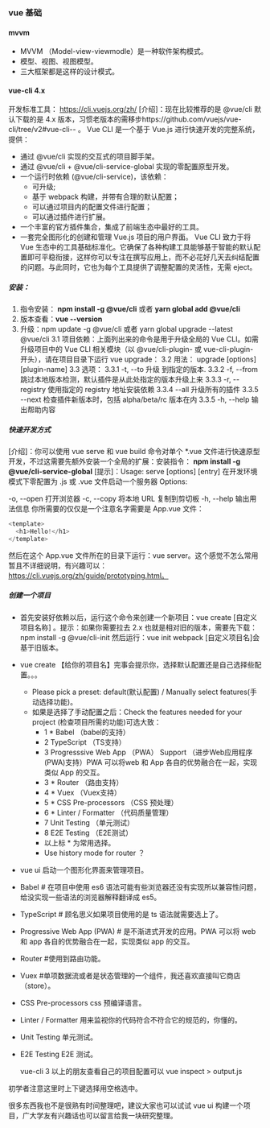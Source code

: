 ### vue 基础

#### mvvm

- MVVM （Model-view-viewmodle）是一种软件架构模式。
- 模型、视图、视图模型。
- 三大框架都是这样的设计模式。

#### vue-cli 4.x

开发标准工具： https://cli.vuejs.org/zh/
[介绍]：现在比较推荐的是 @vue/cli 默认下载的是 4.x 版本，习惯老版本的需移步https://github.com/vuejs/vue-cli/tree/v2#vue-cli-- 。
Vue CLI 是一个基于 Vue.js 进行快速开发的完整系统，提供：

- 通过 @vue/cli 实现的交互式的项目脚手架。
- 通过 @vue/cli + @vue/cli-service-global 实现的零配置原型开发。
- 一个运行时依赖 (@vue/cli-service)，该依赖：
  - 可升级;
  - 基于 webpack 构建，并带有合理的默认配置；
  - 可以通过项目内的配置文件进行配置；
  - 可以通过插件进行扩展。
- 一个丰富的官方插件集合，集成了前端生态中最好的工具。
- 一套完全图形化的创建和管理 Vue.js 项目的用户界面。
  Vue CLI 致力于将 Vue 生态中的工具基础标准化。它确保了各种构建工具能够基于智能的默认配置即可平稳衔接，这样你可以专注在撰写应用上，而不必花好几天去纠结配置的问题。与此同时，它也为每个工具提供了调整配置的灵活性，无需 eject。

##### 安装：

1. 指令安装： **npm install -g @vue/cli** 或者 **yarn global add @vue/cli**
2. 版本查看：**vue --version**
3. 升级：npm update -g @vue/cli 或者 yarn global upgrade --latest @vue/cli
   3.1 项目依赖：上面列出来的命令是用于升级全局的 Vue CLI。如需升级项目中的 Vue CLI 相关模块（以 @vue/cli-plugin- 或 vue-cli-plugin- 开头），请在项目目录下运行 vue upgrade：
   3.2 用法： upgrade [options] [plugin-name]
   3.3 选项：
   3.3.1 -t, --to <version> 升级 <plugin-name> 到指定的版本.
   3.3.2 -f, --from <version> 跳过本地版本检测，默认插件是从此处指定的版本升级上来
   3.3.3 -r, --registry <url> 使用指定的 registry 地址安装依赖
   3.3.4 --all 升级所有的插件
   3.3.5 --next 检查插件新版本时，包括 alpha/beta/rc 版本在内
   3.3.5 -h, --help 输出帮助内容

##### 快速开发方式

[介绍]：你可以使用 vue serve 和 vue build 命令对单个 \*.vue 文件进行快速原型开发，不过这需要先额外安装一个全局的扩展：安装指令： **npm install -g @vue/cli-service-global**
[提示]：Usage: serve [options] [entry] 在开发环境模式下零配置为 .js 或 .vue 文件启动一个服务器 Options:

-o, --open 打开浏览器
-c, --copy 将本地 URL 复制到剪切板
-h, --help 输出用法信息
你所需要的仅仅是一个注意名字需要是 App.vue 文件：

```js
<template>
  <h1>Hello!</h1>
</template>
```

然后在这个 App.vue 文件所在的目录下运行：vue server。这个感觉不怎么常用暂且不详细说明，有兴趣可以：https://cli.vuejs.org/zh/guide/prototyping.html。

##### 创建一个项目

- 首先安装好依赖以后，运行这个命令来创建一个新项目：vue create [自定义项目名称] 。提示：如果你需要拉去 2.x 也就是相对旧的版本，需要先下载：npm install -g @vue/cli-init 然后运行：vue init webpack [自定义项目名]会基于旧版本。
- vue create 【给你的项目名】完事会提示你，选择默认配置还是自己选择些配置。。。
  - Please pick a preset: default(默认配置) / Manually select features(手动选择功能)。
  - 如果是选择了手动配置之后：Check the features needed for your project (检查项目所需的功能)可选大致：
  	- 1 * Babel   （babel的支持） 
  	- 2 TypeScript   （TS支持）
  	- 3 Progresssive Web App （PWA） Support  （进步Web应用程序(PWA)支持）PWA 可以将web 和 App 各自的优势融合在一起，实现类似 App 的交互。
  	- 3 * Router		（路由支持）
  	- 4 * Vuex	      （Vuex支持）
  	- 5 * CSS Pre-processors   （CSS 预处理）
  	- 6 * Linter / Formatter 	（代码质量管理）
  	- 7 Unit Testing   （单元测试）
  	- 8 E2E Testing   （E2E测试）
  	- 以上标 * 为常用选择。
  	- Use history mode for router ？
- vue ui 启动一个图形化界面来管理项目。

- Babel # 在项目中使用 es6 语法可能有些浏览器还没有实现所以兼容性问题，给没实现一些语法的浏览器解释翻译成 es5。

- TypeScript # 顾名思义如果项目使用的是 ts 语法就需要选上了。

- Progressive Web App (PWA) # 是不渐进式开发的应用。PWA 可以将 web 和 app 各自的优势融合在一起，实现类似 app 的交互。

- Router #使用到路由功能。

- Vuex #单项数据流或者是状态管理的一个组件，我还喜欢直接叫它商店（store）。

- CSS Pre-processors css 预编译语言。

- Linter / Formatter 用来监视你的代码符合不符合它的规范的，你懂的。

- Unit Testing 单元测试。

- E2E Testing E2E 测试。

  vue-cli 3 以上的朋友查看自己的项目配置可以 vue inspect > output.js

初学者注意这里时上下键选择用空格选中。

很多东西我也不是很熟有时间整理吧，建议大家也可以试试 vue ui 构建一个项目，广大学友有兴趣话也可以留言给我一块研究整理。
